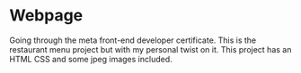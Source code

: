 # Webpage
Going through the meta front-end developer certificate. This is the restaurant menu project but with my personal twist on it.
This project has an HTML CSS and some jpeg images included.
